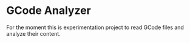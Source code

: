 # GCode Analyzer

For the moment this is experimentation project to read GCode files and analyze their content.

